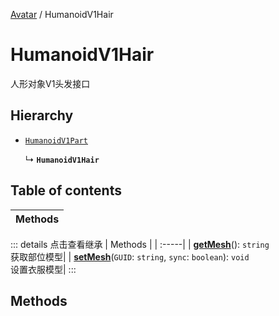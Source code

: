 [Avatar](../groups/Avatar.Avatar.md) / HumanoidV1Hair

# HumanoidV1Hair <Badge type="tip" text="Class" /> <Score text="HumanoidV1Hair" />

人形对象V1头发接口

## Hierarchy

- [`HumanoidV1Part`](Gameplay.HumanoidV1Part.md)

  ↳ **`HumanoidV1Hair`**

## Table of contents

| Methods |
| :-----|


::: details 点击查看继承
| Methods |
| :-----|
| **[getMesh](Gameplay.HumanoidV1Part.md#getmesh)**(): `string` <br> 获取部位模型|
| **[setMesh](Gameplay.HumanoidV1Part.md#setmesh)**(`GUID`: `string`, `sync`: `boolean`): `void` <br> 设置衣服模型|
:::


## Methods